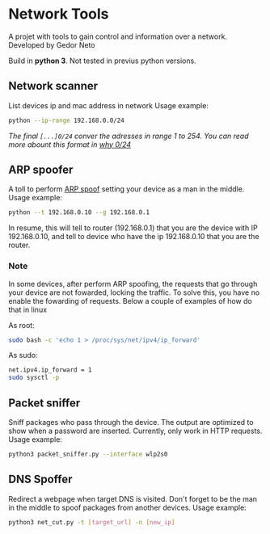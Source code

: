 # Network Tools
A projet with tools to gain control and information over a network. Developed by Gedor Neto

Build in **python 3**. Not tested in previus python versions.

## Network scanner
List devices ip and mac address in network
Usage example:
```bash
python --ip-range 192.168.0.0/24
```
*The final `[...]0/24` conver the adresses in range 1 to 254. You can read more abount this format in [why 0/24](https://social.technet.microsoft.com/Forums/windows/en-US/26de7e91-00e7-428e-a8d4-f76286e39c38/what-is-the-meaning-of-quot1921680024quot?forum=w7itpronetworking)*

## ARP spoofer
A toll to perform [ARP spoof](https://www.crowdstrike.com/cybersecurity-101/spoofing-attacks/arp-spoofing/) setting your device as a man in the middle.
Usage example:
```bash
python --t 192.168.0.10 --g 192.168.0.1
```
In resume, this will tell to router (192.168.0.1) that you are the device with IP 192.168.0.10, and tell to device who have the ip 192.168.0.10 that you are the router.

### Note
In some devices, after perform ARP spoofing, the requests that go through your device are not fowarded, locking the traffic. To solve this, you have no enable the fowarding of requests. Below a couple of examples of how do that in linux

As root:
```bash
sudo bash -c 'echo 1 > /proc/sys/net/ipv4/ip_forward'
```
As sudo:
```bash
net.ipv4.ip_forward = 1
sudo sysctl -p
```

## Packet sniffer
Sniff packages who pass through the device. The output are optimized to show when a password are inserted. Currently, only work in HTTP requests.
Usage example:
```bash
python3 packet_sniffer.py --interface wlp2s0
```

## DNS Spoffer
Redirect a webpage when target DNS is visited. Don't forget to be the man in the middle to spoof packages from another devices.
Usage example:
```bash
python3 net_cut.py -t [target_url] -n [new_ip]
```

